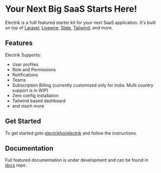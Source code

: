 # Your Next Big SaaS Starts Here!

Electrik is a fulll featured starter kit for your next SaaS application. It's built on top of [Laravel](https://laravel.com), [Livewire](https://laravel-livewire.com), [Slate](https://github.com/neerajsohal/slate), [Tailwind](https://tailwindcss.com), and more.

## Features

Electrik Supports:

* User profiles
* Role and Permissions
* Notifications
* Teams
* Subscription Billing (currently customized only for India. Multi country support is in WIP)
* Zero config installation
* Tailwind based dashboard
* and much more

## Get Started

To get started goto [electrikhq/electrik](https://github.com/electrikhq/electrik) and follow the instructions. 

## Documentation

Full featured documentation is under development and can be found in [docs](https://github.com/electrik/docs) repo.
